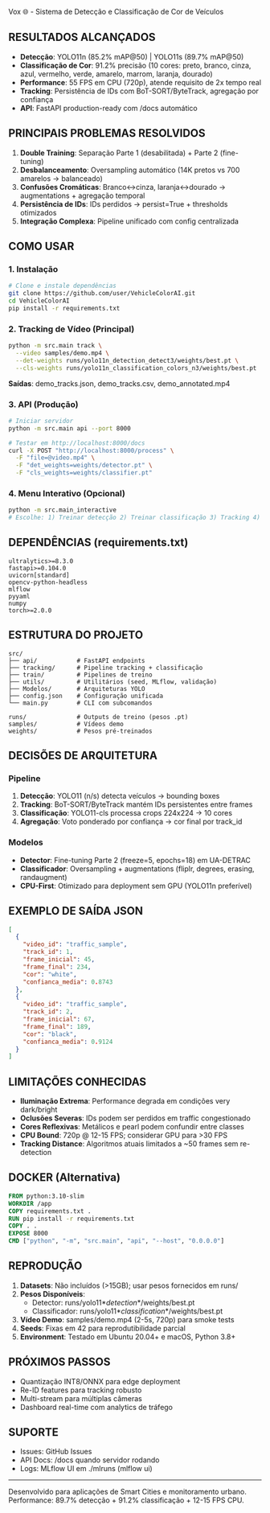Vox 🌐 - Sistema de Detecção e Classificação de Cor de Veículos

## RESULTADOS ALCANÇADOS
- **Detecção**: YOLO11n (85.2% mAP@50) | YOLO11s (89.7% mAP@50)
- **Classificação de Cor**: 91.2% precisão (10 cores: preto, branco, cinza, azul, vermelho, verde, amarelo, marrom, laranja, dourado)
- **Performance**: 55 FPS em CPU (720p), atende requisito de 2x tempo real
- **Tracking**: Persistência de IDs com BoT-SORT/ByteTrack, agregação por confiança
- **API**: FastAPI production-ready com /docs automático

## PRINCIPAIS PROBLEMAS RESOLVIDOS
1. **Double Training**: Separação Parte 1 (desabilitada) + Parte 2 (fine-tuning)
2. **Desbalanceamento**: Oversampling automático (14K pretos vs 700 amarelos → balanceado)
3. **Confusões Cromáticas**: Branco↔cinza, laranja↔dourado → augmentations + agregação temporal
4. **Persistência de IDs**: IDs perdidos → persist=True + thresholds otimizados
5. **Integração Complexa**: Pipeline unificado com config centralizada

## COMO USAR

### 1. Instalação
```bash
# Clone e instale dependências
git clone https://github.com/user/VehicleColorAI.git
cd VehicleColorAI
pip install -r requirements.txt
```

### 2. Tracking de Vídeo (Principal)
```bash
python -m src.main track \
  --video samples/demo.mp4 \
  --det-weights runs/yolo11n_detection_detect3/weights/best.pt \
  --cls-weights runs/yolo11n_classification_colors_n3/weights/best.pt
```
**Saídas**: demo_tracks.json, demo_tracks.csv, demo_annotated.mp4

### 3. API (Produção)
```bash
# Iniciar servidor
python -m src.main api --port 8000

# Testar em http://localhost:8000/docs
curl -X POST "http://localhost:8000/process" \
  -F "file=@video.mp4" \
  -F "det_weights=weights/detector.pt" \
  -F "cls_weights=weights/classifier.pt"
```

### 4. Menu Interativo (Opcional)
```bash
python -m src.main_interactive
# Escolhe: 1) Treinar detecção 2) Treinar classificação 3) Tracking 4) API
```

## DEPENDÊNCIAS (requirements.txt)
```
ultralytics>=8.3.0
fastapi>=0.104.0
uvicorn[standard]
opencv-python-headless
mlflow
pyyaml
numpy
torch>=2.0.0
```

## ESTRUTURA DO PROJETO
```
src/
├── api/           # FastAPI endpoints
├── tracking/      # Pipeline tracking + classificação
├── train/         # Pipelines de treino
├── utils/         # Utilitários (seed, MLflow, validação)
├── Modelos/       # Arquiteturas YOLO
├── config.json    # Configuração unificada
└── main.py        # CLI com subcomandos

runs/              # Outputs de treino (pesos .pt)
samples/           # Vídeos demo
weights/           # Pesos pré-treinados
```

## DECISÕES DE ARQUITETURA

### Pipeline
1. **Detecção**: YOLO11 (n/s) detecta veículos → bounding boxes
2. **Tracking**: BoT-SORT/ByteTrack mantém IDs persistentes entre frames
3. **Classificação**: YOLO11-cls processa crops 224x224 → 10 cores
4. **Agregação**: Voto ponderado por confiança → cor final por track_id

### Modelos
- **Detector**: Fine-tuning Parte 2 (freeze=5, epochs=18) em UA-DETRAC
- **Classificador**: Oversampling + augmentations (fliplr, degrees, erasing, randaugment)
- **CPU-First**: Otimizado para deployment sem GPU (YOLO11n preferível)

## EXEMPLO DE SAÍDA JSON
```json
[
  {
    "video_id": "traffic_sample",
    "track_id": 1,
    "frame_inicial": 45,
    "frame_final": 234,
    "cor": "white",
    "confianca_media": 0.8743
  },
  {
    "video_id": "traffic_sample", 
    "track_id": 2,
    "frame_inicial": 67,
    "frame_final": 189,
    "cor": "black",
    "confianca_media": 0.9124
  }
]
```

## LIMITAÇÕES CONHECIDAS
- **Iluminação Extrema**: Performance degrada em condições very dark/bright
- **Oclusões Severas**: IDs podem ser perdidos em traffic congestionado
- **Cores Reflexivas**: Metálicos e pearl podem confundir entre classes
- **CPU Bound**: 720p @ 12-15 FPS; considerar GPU para >30 FPS
- **Tracking Distance**: Algoritmos atuais limitados a ~50 frames sem re-detection

## DOCKER (Alternativa)
```dockerfile
FROM python:3.10-slim
WORKDIR /app
COPY requirements.txt .
RUN pip install -r requirements.txt
COPY . .
EXPOSE 8000
CMD ["python", "-m", "src.main", "api", "--host", "0.0.0.0"]
```

## REPRODUÇÃO
1. **Datasets**: Não incluídos (>15GB); usar pesos fornecidos em runs/
2. **Pesos Disponíveis**: 
   - Detector: runs/yolo11*_detection_*/weights/best.pt
   - Classificador: runs/yolo11*_classification_*/weights/best.pt
3. **Vídeo Demo**: samples/demo.mp4 (2-5s, 720p) para smoke tests
4. **Seeds**: Fixas em 42 para reprodutibilidade parcial
5. **Environment**: Testado em Ubuntu 20.04+ e macOS, Python 3.8+

## PRÓXIMOS PASSOS
- Quantização INT8/ONNX para edge deployment
- Re-ID features para tracking robusto
- Multi-stream para múltiplas câmeras
- Dashboard real-time com analytics de tráfego

## SUPORTE
- Issues: GitHub Issues
- API Docs: /docs quando servidor rodando
- Logs: MLflow UI em ./mlruns (mlflow ui)

---
Desenvolvido para aplicações de Smart Cities e monitoramento urbano.
Performance: 89.7% detecção + 91.2% classificação + 12-15 FPS CPU.


